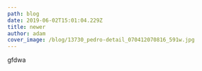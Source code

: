 ```yaml
---
path: blog
date: 2019-06-02T15:01:04.229Z
title: newer
author: adam
cover_image: /blog/13730_pedro-detail_070412070816_591w.jpg
---
```

gfdwa
